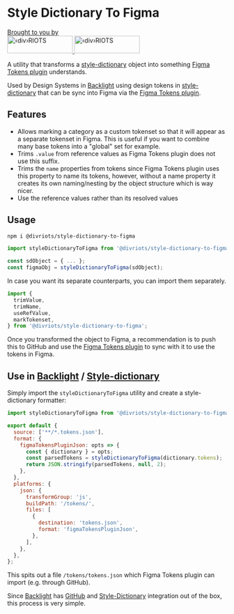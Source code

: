 # Style Dictionary To Figma

<p>
  <a href="https://divRIOTS.com">Brought to you by<br/></a>
  <a href="https://divRIOTS.com#gh-light-mode-only" target="_blank">
        <img width="150" height="40" src="https://divRIOTS.com/divriots.svg#gh-light-mode-only" alt="‹div›RIOTS" />
        </a>
        <a href="https://divRIOTS.com#gh-dark-mode-only" target="_blank">
        <img width="150" height="40" src="https://divRIOTS.com/divriots-dark.svg#gh-dark-mode-only" alt="‹div›RIOTS" />
        </a>
</p>

A utility that transforms a [style-dictionary](https://amzn.github.io/style-dictionary/#/) object into something [Figma Tokens plugin](https://www.figma.com/community/plugin/843461159747178978) understands.

Used by Design Systems in [Backlight](https://backlight.dev) using design tokens in [style-dictionary](https://amzn.github.io/style-dictionary/) that can be sync into Figma via the [Figma Tokens plugin](https://www.figma.com/community/plugin/843461159747178978).

## Features

- Allows marking a category as a custom tokenset so that it will appear as a separate tokenset in Figma. This is useful if you want to combine many base tokens into a "global" set for example.
- Trims `.value` from reference values as Figma Tokens plugin does not use this suffix.
- Trims the `name` properties from tokens since Figma Tokens plugin uses this property to name its tokens, however, without a name property it creates its own naming/nesting by the object structure which is way nicer.
- Use the reference values rather than its resolved values

## Usage

```sh
npm i @divriots/style-dictionary-to-figma
```

```js
import styleDictionaryToFigma from '@divriots/style-dictionary-to-figma';

const sdObject = { ... };
const figmaObj = styleDictionaryToFigma(sdObject);
```

In case you want its separate counterparts, you can import them separately.

```js
import {
  trimValue,
  trimName,
  useRefValue,
  markTokenset,
} from '@divriots/style-dictionary-to-figma';
```

Once you transformed the object to Figma, a recommendation is to push this to GitHub and use the [Figma Tokens plugin](https://www.figma.com/community/plugin/843461159747178978) to sync with it to use the tokens in Figma.

## Use in [Backlight](https://backlight.dev/) / [Style-dictionary](https://amzn.github.io/style-dictionary/#/)

Simply import the `styleDictionaryToFigma` utility and create a style-dictionary formatter:

```js
import styleDictionaryToFigma from '@divriots/style-dictionary-to-figma';

export default {
  source: ['**/*.tokens.json'],
  format: {
    figmaTokensPluginJson: opts => {
      const { dictionary } = opts;
      const parsedTokens = styleDictionaryToFigma(dictionary.tokens);
      return JSON.stringify(parsedTokens, null, 2);
    },
  },
  platforms: {
    json: {
      transformGroup: 'js',
      buildPath: '/tokens/',
      files: [
        {
          destination: 'tokens.json',
          format: 'figmaTokensPluginJson',
        },
      ],
    },
  },
};
```

This spits out a file `/tokens/tokens.json` which Figma Tokens plugin can import (e.g. through GitHub).

Since [Backlight](https://backlight.dev/) has [GitHub](https://github.com/) and [Style-Dictionary](https://amzn.github.io/style-dictionary/#/) integration out of the box, this process is very simple.
